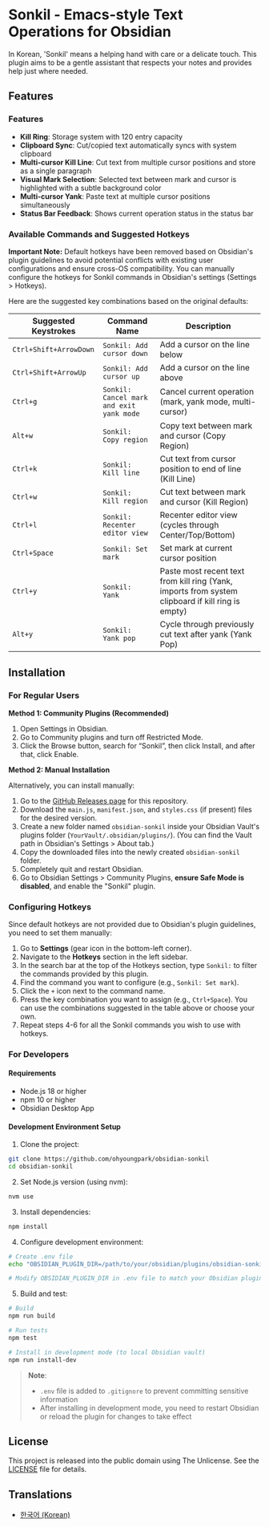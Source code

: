 # Sonkil - Emacs-style Text Operations for Obsidian

In Korean, 'Sonkil' means a helping hand with care or a delicate touch.
This plugin aims to be a gentle assistant that respects your notes and provides help just where needed.

## Features

### Features

- **Kill Ring**: Storage system with 120 entry capacity
- **Clipboard Sync**: Cut/copied text automatically syncs with system clipboard
- **Multi-cursor Kill Line**: Cut text from multiple cursor positions and store as a single paragraph
- **Visual Mark Selection**: Selected text between mark and cursor is highlighted with a subtle background color
- **Multi-cursor Yank**: Paste text at multiple cursor positions simultaneously
- **Status Bar Feedback**: Shows current operation status in the status bar

### Available Commands and Suggested Hotkeys

**Important Note:** Default hotkeys have been removed based on Obsidian's plugin guidelines to avoid potential conflicts with existing user configurations and ensure cross-OS compatibility. You can manually configure the hotkeys for Sonkil commands in Obsidian's settings (Settings > Hotkeys).

Here are the suggested key combinations based on the original defaults:

| Suggested Keystrokes   | Command Name                           | Description                                                                                       |
| ---------------------- | -------------------------------------- | ------------------------------------------------------------------------------------------------- |
| `Ctrl+Shift+ArrowDown` | `Sonkil: Add cursor down`              | Add a cursor on the line below                                                                    |
| `Ctrl+Shift+ArrowUp`   | `Sonkil: Add cursor up`                | Add a cursor on the line above                                                                    |
| `Ctrl+g`               | `Sonkil: Cancel mark and exit yank mode` | Cancel current operation (mark, yank mode, multi-cursor)                                          |
| `Alt+w`                | `Sonkil: Copy region`                  | Copy text between mark and cursor (Copy Region)                                                   |
| `Ctrl+k`               | `Sonkil: Kill line`                    | Cut text from cursor position to end of line (Kill Line)                                          |
| `Ctrl+w`               | `Sonkil: Kill region`                  | Cut text between mark and cursor (Kill Region)                                                    |
| `Ctrl+l`               | `Sonkil: Recenter editor view`         | Recenter editor view (cycles through Center/Top/Bottom)                                           |
| `Ctrl+Space`           | `Sonkil: Set mark`                     | Set mark at current cursor position                                                               |
| `Ctrl+y`               | `Sonkil: Yank`                         | Paste most recent text from kill ring (Yank, imports from system clipboard if kill ring is empty) |
| `Alt+y`                | `Sonkil: Yank pop`                     | Cycle through previously cut text after yank (Yank Pop)                                           |

## Installation

### For Regular Users

**Method 1: Community Plugins (Recommended)**

1. Open Settings in Obsidian.
2. Go to Community plugins and turn off Restricted Mode.
3. Click the Browse button, search for “Sonkil”, then click Install, and after that, click Enable.

**Method 2: Manual Installation**

Alternatively, you can install manually:

1.  Go to the [GitHub Releases page](https://github.com/ohyoungpark/obsidian-sonkil/releases) for this repository.
2.  Download the `main.js`, `manifest.json`, and `styles.css` (if present) files for the desired version.
3.  Create a new folder named `obsidian-sonkil` inside your Obsidian Vault's plugins folder (`YourVault/.obsidian/plugins/`). (You can find the Vault path in Obsidian's Settings > About tab.)
4.  Copy the downloaded files into the newly created `obsidian-sonkil` folder.
5.  Completely quit and restart Obsidian.
6.  Go to Obsidian Settings > Community Plugins, **ensure Safe Mode is disabled**, and enable the "Sonkil" plugin.

### Configuring Hotkeys

Since default hotkeys are not provided due to Obsidian's plugin guidelines, you need to set them manually:

1.  Go to **Settings** (gear icon in the bottom-left corner).
2.  Navigate to the **Hotkeys** section in the left sidebar.
3.  In the search bar at the top of the Hotkeys section, type `Sonkil:` to filter the commands provided by this plugin.
4.  Find the command you want to configure (e.g., `Sonkil: Set mark`).
5.  Click the `+` icon next to the command name.
6.  Press the key combination you want to assign (e.g., `Ctrl+Space`). You can use the combinations suggested in the table above or choose your own.
7.  Repeat steps 4-6 for all the Sonkil commands you wish to use with hotkeys.

### For Developers

#### Requirements

- Node.js 18 or higher
- npm 10 or higher
- Obsidian Desktop App

#### Development Environment Setup

1. Clone the project:

```bash
git clone https://github.com/ohyoungpark/obsidian-sonkil
cd obsidian-sonkil
```

2. Set Node.js version (using nvm):

```bash
nvm use
```

3. Install dependencies:

```bash
npm install
```

4. Configure development environment:

```bash
# Create .env file
echo "OBSIDIAN_PLUGIN_DIR=/path/to/your/obsidian/plugins/obsidian-sonkil" > .env

# Modify OBSIDIAN_PLUGIN_DIR in .env file to match your Obsidian plugin directory path
```

5. Build and test:

```bash
# Build
npm run build

# Run tests
npm test

# Install in development mode (to local Obsidian vault)
npm run install-dev
```

> **Note**:
>
> - `.env` file is added to `.gitignore` to prevent committing sensitive information
> - After installing in development mode, you need to restart Obsidian or reload the plugin for changes to take effect

## License

This project is released into the public domain using The Unlicense. See the [LICENSE](LICENSE) file for details.

## Translations

- [한국어 (Korean)](README.ko.md)

